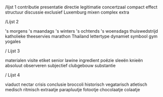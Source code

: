 /lijst 1
contributie
presentatie
directie
legitimatie
concertzaal
compact
effect
structuur
discussie
exclusief
Luxemburg
mixen
complex
extra

/Lijst 2

's morgens
's maandags
's winters
's ochtends
's woensdags
thuiswedstrijd
katholieke
theeservies
marathon
Thailand
lettertype
dynamiet
symbool
gym
yogales

/ Lijst 3

materialen
visite
etiket
senior
lawine
ingredient
poëzie
sleeën
knieën
absoluut
observeren
subjectief
clubgebouw
substantie

/ Lijst 4

viaduct
nectar
crisis
conclusie
broccoli
historisch
vegatarisch
atletisch
medisch
ritmisch
extraatje
parapluutje
fotootje
chocolaatje
colaatje